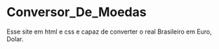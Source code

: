 # Conversor_De_Moedas
Esse site em html e css e capaz de converter o real Brasileiro em Euro, Dolar.
